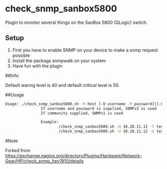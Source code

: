 # check_snmp_sanbox5800
Plugin to monitor several things on the SanBox 5800 (QLogic) switch. 

## Setup

1. First you have to enable SNMP on your device to make a snmp request possible
2. Install the packags snmpwalk on your system
3. Have fun with the plugin

##Info 

Default warnig level is 40 and default critical level is 50.

##Usage

```bash
Usage: ./check_snmp_sanbox5800.sh -H host [-U username -P password]|[-C community] -T status|power|temperatureX (X=1,2,3,4)|uptime|location -w warningValue -c criticalValue
                If username and password is supplied, SNMPv3 is used
                If community supplied, SNMPv1 is used

                Example:
                        /check_snmp_sanbox5800.sh -H 10.28.11.12 -T temperature1 -C public -w 40 -c 50
                        /check_snmp_sanbox5800.sh -H 10.28.11.12 -U test -P secret -T status
```


#Note

Forked from https://exchange.nagios.org/directory/Plugins/Hardware/Network-Gear/HP/check_snmp_hpv1910/details 
